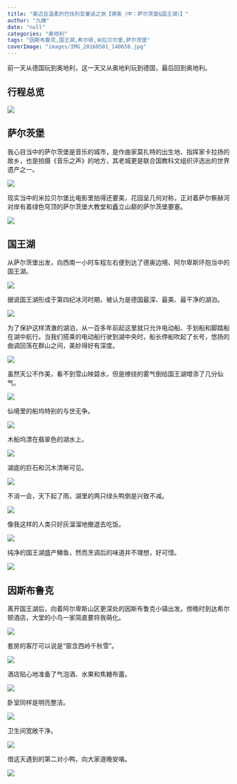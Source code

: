 ```yaml
---
title: "豪迈且温柔的巴伐利亚童话之旅【德奥（中：萨尔茨堡&国王湖）】"
author: "九姨"
date: "null"
categories: "奥地利"
tags: "因斯布鲁克,国王湖,希尔顿,米拉贝尔堡,萨尔茨堡"
coverImage: "images/IMG_20160501_140658.jpg"
---
```


前一天从德国玩到奥地利，这一天又从奥地利玩到德国，最后回到奥地利。

## 行程总览

![](images/Screen-Shot-2019-03-02-at-17.33.55.png)

## 萨尔茨堡

我心目当中的萨尔茨堡是音乐的城市，是作曲家莫扎特的出生地、指挥家卡拉扬的故乡，也是拍摄《音乐之声》的地方，其老城更是联合国教科文组织评选出的世界遗产之一。

![](images/1-1.png)

现实当中的米拉贝尔堡比电影里拍得还要美，花园呈几何对称，正对着萨尔察赫河对岸有着绿色穹顶的萨尔茨堡大教堂和矗立山巅的萨尔茨堡要塞。

![](images/IMG_20160501_093740.jpg)

## 国王湖

从萨尔茨堡出发，向西南一小时车程左右便到达了德奥边境、阿尔卑斯环抱当中的国王湖。

![](images/IMG_20160501_085047.jpg)

据说国王湖形成于第四纪冰河时期，被认为是德国最深、最美、最干净的湖泊。

![](images/IMG_20160501_094847.jpg)

为了保护这样清澈的湖泊，从一百多年前起这里就只允许电动船、手划船和脚踏船在湖中航行。当我们搭乘的电动船行驶到湖中央时，船长停船吹起了长号，悠扬的曲调回荡在群山之间，美妙得好有深度。

![](images/IMG_20160501_142905.jpg)

虽然天公不作美，看不到雪山映碧水，但是缭绕的雾气倒给国王湖增添了几分仙气。

![](images/IMG_20160501_140713.jpg)

仙境里的船坞特别的与世无争。

![](images/IMG_20160501_140230.jpg)

木船坞漂在翡翠色的湖水上。

![](images/IMG_20160501_140628.jpg)

湖底的巨石和沉木清晰可见。

![](images/IMG_20160501_140658.jpg)

不消一会，天下起了雨，湖里的两只绿头鸭倒是兴致不减。

![](images/IMG_20160501_152906.jpg)

像我这样的人类只好灰溜溜地撤退去吃饭。

![](images/IMG_20160501_123756.jpg)

纯净的国王湖盛产鳟鱼，然而烹调后的味道并不理想，好可惜。

![](images/IMG_20160501_125954.jpg)

## 因斯布鲁克

离开国王湖后，向着阿尔卑斯山区更深处的因斯布鲁克小镇出发。傍晚时到达希尔顿酒店，大堂的小鸟一家简直要将我萌化。

![](images/IMG_20160501_192410-e1550772726893.jpg)

套房的客厅可以说是“窗含西岭千秋雪”。

![](images/IMG_20160501_192909.jpg)

酒店贴心地准备了气泡酒、水果和焦糖布蕾。

![](images/IMG_20160501_192613-e1550772750812.jpg)

卧室同样是明亮整洁。

![](images/IMG_20160501_192825.jpg)

卫生间宽敞干净。

![](images/IMG_20160501_192807.jpg)

借这天遇到的第二对小鸭，向大家道晚安咯。

![](images/IMG_20160501_215446.jpg)
